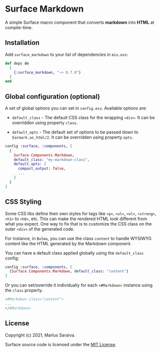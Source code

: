 # Surface Markdown

A simple Surface macro component that converts **markdown** into **HTML** at compile-time.

## Installation

Add `surface_markdown` to your list of dependencies in `mix.exs`:

```elixir
def deps do
  [
    {:surface_markdown, "~> 0.7.0"}
  ]
end
```

## Global configuration (optional)

A set of global options you can set in `config.exs`. Available options are:

* `default_class` - The default CSS class for the wrapping `<div>`. It
  can be overridden using property `class`.

* `default_opts` - The default set of options to be passed down to `Earmark.as_html/2`.
  It can be overridden using property `opts`.

```elixir
config :surface, :components, [
  {
    Surface.Components.Markdown,
    default_class: "my-markdown-class",
    default_opts: [
      compact_output: false,
      ...
    ]
  }
]
```

## CSS Styling

Some CSS libs define their own styles for tags like `<p>`, `<ul>`, `<ol>`, `<strong>`,
`<h1>` to `<h6>`, etc. This can make the rendered HTML look different from what you
expect. One way to fix that is to customize the CSS class on the outer `<div>` of the
generated code.

For instance, in `Bulma`, you can use the class `content` to handle WYSIWYG content
like the HTML generated by the Markdown component.

You can have a default class applied globally using the `default_class` config:

```elixir
config :surface, :components, [
  {Surface.Components.Markdown, default_class: "content"}
]
```

Or you can set/override it individually for each `<#Markdown>` instance using
the `class` property.

```elixir
<#Markdown class="content">
...
</#Markdown>
```

## License

Copyright (c) 2021, Marlus Saraiva.

Surface source code is licensed under the [MIT License](LICENSE).
